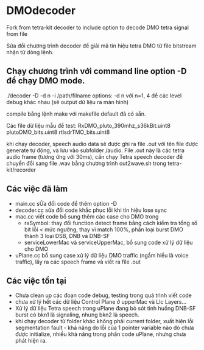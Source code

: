# DMOdecoder
Fork from tetra-kit decoder to include option to decode DMO tetra signal from file 

Sửa đổi chương trình decoder để giải mã tín hiệu tetra DMO từ file bitstream nhận từ dòng lệnh.

## Chạy chương trình với command line option -D để chạy DMO mode.
./decoder -D -d n -i /path/filname
options:  -d n với n=1, 4 để các level debug khác nhau (sẽ output dữ liệu ra màn hình)

compile bằng lệnh make với makefile default đã có sẵn.

Các file dữ liệu mẫu để test:
RxDMO_pluto_390mhz_s36kBit.uint8
plutoDMO_bits.uint8
rtlsdrTMO_bits.uint8

khi chạy decoder, speech audio data sẽ được ghi ra file .out với tên file được generate tự động, và lưu vào subfolder /audio. 
File .out này là các tetra audio frame (tương ứng với 30ms), cần chạy Tetra speech decoder để chuyển đổi sang file .wav bằng chương trình out2wave.sh trong tetra-kit/recorder

## Các việc đã làm
- main.cc sỬa đổi code để thêm option -D
- decoder.cc sửa đổi code khắc phục lỗi khi tín hiệu lose sync
- mac.cc viết code bổ sung thêm các case cho DMO trong
    + rxSymbol: thay đổi function detect frame bằng cách kiểm tra tổng số bit lỗi < mức ngưỡng, thay vì match 100%, phân loại burst DMO
      thành 3 loại DSB, DNB và DNB-SF 
    + serviceLowerMac và serviceUpperMac, bổ sung code xử lý dữ liệu cho DMO
- uPlane.cc bổ sung case xử lý dữ liệu DMO traffic (ngầm hiểu là voice traffic), lấy ra các speech frame và viết ra file .out

## Các việc tồn tại 
- Chưa clean up các đoạn code debug, testing trong quá trình viết code
- chưa xử lý hết các dữ liệu Control Plane ở upperMac và Llc Layers...
- Xử lý dữ liệu Tetra speech trong uPlane đang bỏ sót tình huống DNB-SF burst có bkn1 là signaling, nhưng bkn2 là speech.
- khi chạy decoder từ folder khác không phải current folder, xuất hiện lỗi segmentation fault - khả năng do lỗi của 1 pointer variable nào đó chưa được initialize, nhiều khả năng trong phần code uPlane, nhưng chưa phát hiện ra.

 

